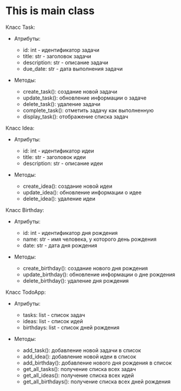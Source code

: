 #   This is main class
Класс Task:
- Атрибуты:
  - id: int - идентификатор задачи
  - title: str - заголовок задачи
  - description: str - описание задачи
  - due_date: str - дата выполнения задачи

- Методы:
  - create_task(): создание новой задачи
  - update_task(): обновление информации о задаче
  - delete_task(): удаление задачи
  - complete_task(): отметить задачу как выполненную
  - display_task(): отображение списка задач



Класс Idea:
- Атрибуты:
  - id: int - идентификатор идеи
  - title: str - заголовок идеи
  - description: str - описание идеи

- Методы:
  - create_idea(): создание новой идеи
  - update_idea(): обновление информации о идее
  - delete_idea(): удаление идеи



Класс Birthday:
- Атрибуты:
  - id: int - идентификатор дня рождения
  - name: str - имя человека, у которого день рождения
  - date: str - дата дня рождения

- Методы:
  - create_birthday(): создание нового дня рождения
  - update_birthday(): обновление информации о дне рождения
  - delete_birthday(): удаление дня рождения



Класс TodoApp:
- Атрибуты:
  - tasks: list - список задач
  - ideas: list - список идей
  - birthdays: list - список дней рождения

- Методы:
  - add_task(): добавление новой задачи в список
  - add_idea(): добавление новой идеи в список
  - add_birthday(): добавление нового дня рождения в список
  - get_all_tasks(): получение списка всех задач
  - get_all_ideas(): получение списка всех идей
  - get_all_birthdays(): получение списка всех дней рождения
